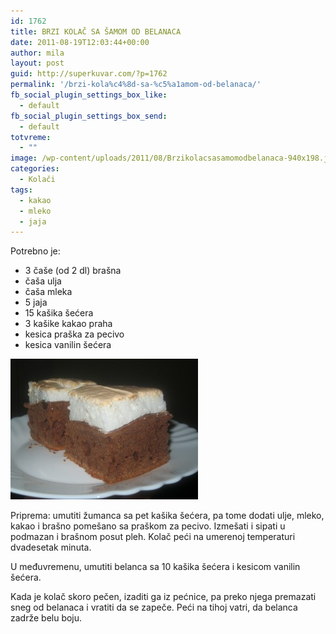 ```yaml
---
id: 1762
title: BRZI KOLAČ SA ŠAMOM OD BELANACA
date: 2011-08-19T12:03:44+00:00
author: mila
layout: post
guid: http://superkuvar.com/?p=1762
permalink: '/brzi-kola%c4%8d-sa-%c5%a1amom-od-belanaca/'
fb_social_plugin_settings_box_like:
  - default
fb_social_plugin_settings_box_send:
  - default
totvreme:
  - ""
image: /wp-content/uploads/2011/08/Brzikolacsasamomodbelanaca-940x198.jpg
categories:
  - Kolači
tags:
  - kakao
  - mleko
  - jaja
---
```

Potrebno je:

  * 3 čaše (od 2 dl) brašna
  * čaša ulja
  * čaša mleka
  * 5 jaja
  * 15 kašika šećera
  * 3 kašike kakao praha
  * kesica praška za pecivo
  * kesica vanilin šećera

<img class="alignnone size-medium wp-image-5789" src="/wp-content/uploads/2011/08/Brzikolacsasamomodbelanaca-300x225.jpg" alt="Brzikolacsasamomodbelanaca" width="300" height="225" /> 

Priprema: umutiti žumanca sa pet kašika šećera, pa tome dodati ulje, mleko, kakao i brašno pomešano sa praškom za pecivo. Izmešati i sipati u podmazan i brašnom posut pleh. Kolač peći na umerenoj temperaturi dvadesetak minuta.

U međuvremenu, umutiti belanca sa 10 kašika šećera i kesicom vanilin šećera.

Kada je kolač skoro pečen, izaditi ga iz pećnice, pa preko njega premazati sneg od belanaca i vratiti da se zapeče. Peći na tihoj vatri, da belanca zadrže belu boju.